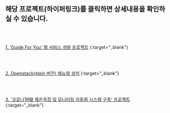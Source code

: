 ## 해당 프로젝트(하이퍼링크)를 클릭하면 상세내용을 확인하실 수 있습니다.


<br>
<br>

[1. 'Guide For You' 웹 서비스 개발 프로젝트](https://github.com/hahnsol/web_service_GuideForYou_with_springFramework) {:target="_blank"}

<br>
<br>

[2. Openstack(stein 버전) 메뉴얼 설치](https://github.com/hahnsol/openstack_stein_install) {:target="_blank"}

<br>
<br>

[3. '코로나19發 체온측정 및 모니터링 자동화 시스템 구축' 프로젝트](https://github.com/hahnsol/cccr_temperatureMonitoringService_2020) {:target="_blank"}
